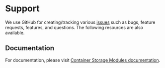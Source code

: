 <!--
  Copyright © 2021 - 2025 Dell Inc. or its subsidiaries. All Rights Reserved.

  Licensed under the Apache License, Version 2.0 (the "License");
  you may not use this file except in compliance with the License.
  You may obtain a copy of the License at
       http://www.apache.org/licenses/LICENSE-2.0
  Unless required by applicable law or agreed to in writing, software
  distributed under the License is distributed on an "AS IS" BASIS,
  WITHOUT WARRANTIES OR CONDITIONS OF ANY KIND, either express or implied.
  See the License for the specific language governing permissions and
  limitations under the License.
-->

# Support

We use GitHub for creating/tracking various [issues](https://eos2git.cec.lab.emc.com/CSM/csm/issues/new/choose) such as bugs, feature requests, features, and questions. The following resources are also available.

## Documentation

For documentation, please visit [Container Storage Modules documentation](https://dell.github.io/csm-docs/).
